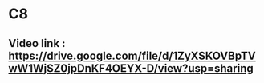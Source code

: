 # C8
## Video link : https://drive.google.com/file/d/1ZyXSKOVBpTVwW1WjSZ0jpDnKF4OEYX-D/view?usp=sharing
